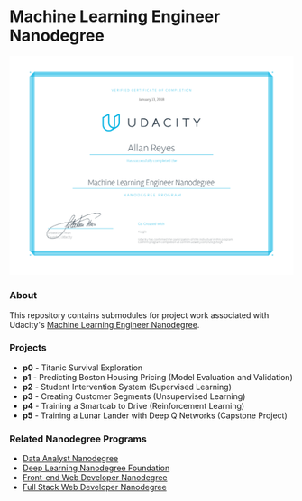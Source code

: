 # Machine Learning Engineer Nanodegree

[![Certificate](udacity-mlnd-certificate.png)](https://confirm.udacity.com/G5QDJSQA)

### About

This repository contains submodules for project work associated with Udacity's [Machine Learning Engineer Nanodegree](https://www.udacity.com/course/nd009).

### Projects

- **p0** - Titanic Survival Exploration
- **p1** - Predicting Boston Housing Pricing (Model Evaluation and Validation)
- **p2** - Student Intervention System (Supervised Learning)
- **p3** - Creating Customer Segments (Unsupervised Learning)
- **p4** - Training a Smartcab to Drive (Reinforcement Learning)
- **p5** - Training a Lunar Lander with Deep Q Networks (Capstone Project)

### Related Nanodegree Programs

- [Data Analyst Nanodegree](https://github.com/allanbreyes/udacity-data-science)
- [Deep Learning Nanodegree Foundation](https://github.com/allanbreyes/udacity-deep-learning-foundation)
- [Front-end Web Developer Nanodegree](https://github.com/allanbreyes/udacity-front-end)
- [Full Stack Web Developer Nanodegree](https://github.com/allanbreyes/udacity-full-stack)
